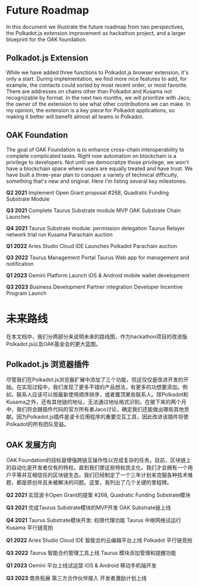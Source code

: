 # Future Roadmap
In this document we illustrate the future roadmap from two perspectives, the Polkadot.js extension improvement as hackathon project, and a larger blueprint for the OAK foundation.

## Polkadot.js Extension
While we have added three functions to Polkadot.js browser extension, it's only a start. During implementation, we find more nice features to add, for example, the contacts could sorted by most recent order, or most favorite. There are addresses on chains other than Polkadot and Kusama not recognizable by format. In the next two months, we will prioritize with Jaco, the owner of the extension to see what other contributions we can make. In my opinion, the extension is a key piece for Polkadot applications, so making it better will benefit almost all teams in Polkadot.

## OAK Foundation
The goal of OAK Foundation is to enhance cross-chain interoperability to complete complicated tasks. Right now automation on blockchain is a privilege to developers. Not until we democratize those privilege, we won't have a blockchain space where users are equally treated and have trust. We have built a three-year plan to conquer a variety of technical difficulty, something that's new and original. Here I'm listing several key milestones.

__Q2 2021__
Implement Open Grant proposal #268, Quadratic Funding Substrate Module

__Q3 2021__
Complete Taurus Substrate module MVP
OAK Substrate Chain Launches

__Q4 2021__
Taurus Substrate module: permission delegation
Taurus Relayer network trial run
Kusama Parachain auction

__Q1 2022__
Aries Studio Cloud IDE Launches
Polkadot Parachain auction

__Q3 2022__
Taurus Management Portal
Taurus Web app for management and notification

__Q1 2023__
Gemini Platform Launch
iOS & Android mobile wallet development

__Q3 2023__
Business Development
Partner integration
Developer Incentive Program Launch

# 未来路线
在本文档中，我们分两部分来说明未来的路线图，作为hackathon项目的改进版Polkadot.js以及OAK基金会的更大蓝图。

## Polkadot.js 浏览器插件
尽管我们在Polkadot.js浏览器扩展中添加了三个功能，但这仅仅是改进开发的开始。在实现过程中，我们发现了更多不错的产品想法，有更多的功想要添加。例如，联系人应该可以按最新使用顺序排序，或者置顶某些联系人。除Polkadot和Kusama之外，还有其他链的地址，无法通过地址格式识别。在接下来的两个月中，我们将会跟插件代码的官方所有者Jaco讨论，确定我们还能做出哪些其他贡献。因为Polkadot.js插件是波卡应用程序的重要交互工具，因此改进该插件将使Polkadot的所有团队受益。
## OAK 发展方向
OAK Foundation的目标是增强跨链互操作性以完成复杂的任务。目前，区块链上的自动化是开发者仅有的特权。直到我们使这些特权民主化，我们才会拥有一个用户平等并互相信任的区块链生态。我们已经制定了一个三年计划来克服各种技术难题，都是原创并且未被解决的问题。这里，我列出了几个关键的里程碑。

__Q2 2021__
实现波卡Open Grant的提案 #268, Quadratic Funding Substrate模块

__Q3 2021__
完成Taurus Substrate模块的MVP开发
OAK Substrate链上线

__Q4 2021__
Taurus Substrate模块开发: 权限代理功能
Taurus 中继网络试运行
Kusama 平行链竞拍

__Q1 2022__
Aries Studio Cloud IDE 智能合约云编辑平台上线
Polkadot 平行链竞拍

__Q3 2022__
Taurus 智能合约管理工具上线
Taurus 模块添加管理和提醒功能

__Q1 2023__
Gemini 平台上线试运营
iOS & Android 移动手机端开发

__Q3 2023__
商务拓展
第三方合作伙伴接入
开发者激励计划上线